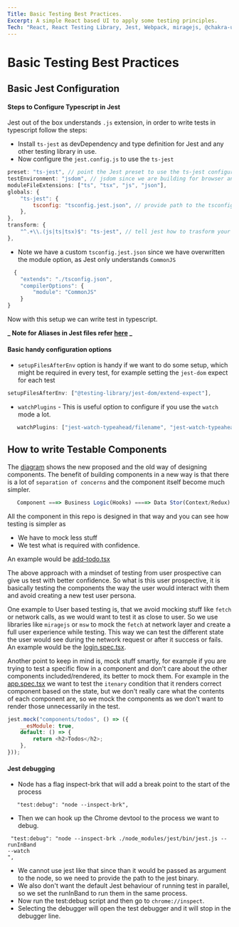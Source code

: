 ```yaml
---
Title: Basic Testing Best Practices.
Excerpt: A simple React based UI to apply some testing principles.
Tech: "React, React Testing Library, Jest, Webpack, miragejs, @chakra-ui/react"
---
```


# Basic Testing Best Practices

## Basic Jest Configuration

#### Steps to Configure Typescript in Jest

Jest out of the box understands `.js` extension, in order to write tests in typescript follow the steps:

-   Install `ts-jest` as devDependency and type definition for Jest and any other testing library in use.
-   Now configure the `jest.config.js` to use the `ts-jest`

```js
preset: "ts-jest", // point the Jest preset to use the ts-jest configuration
testEnvironment: "jsdom", // jsdom since we are building for browser and shoudl test with dom like environment
moduleFileExtensions: ["ts", "tsx", "js", "json"],
globals: {
    "ts-jest": {
        tsconfig: "tsconfig.jest.json", // provide path to the tsconfig if its different than 'tsconfig.json'
    },
},
transform: {
    "^.+\\.(js|ts|tsx)$": "ts-jest", // tell jest how to trasform your files
},
```

-   Note we have a custom `tsconfig.jest.json` since we have overwritten the module option, as Jest only understands `CommonJS`

```js
  {
    "extends": "./tsconfig.json",
    "compilerOptions": {
        "module": "CommonJS"
    }
}
```

Now with this setup we can write test in typescript.

**_ Note for Aliases in Jest files refer [here](https://github.com/chetan25/learning-and-findings/blob/main/WEBPACK.md#alias-with-webpack-and-typescript) _**

#### Basic handy configuration options

-   `setupFilesAfterEnv` option is handy if we want to do some setup, which might be required in every test, for example setting the `jest-dom` expect for each test

```js
setupFilesAfterEnv: ["@testing-library/jest-dom/extend-expect"],
```

-   `watchPlugins` - This is useful option to configure if you use the `watch` mode a lot.

```js
   watchPlugins: ["jest-watch-typeahead/filename", "jest-watch-typeahead/testname"],
```

## How to write Testable Components

The [diagram](/component..png) shows the new proposed and the old way of designing components. The benefit of building components in a new way is that there is a lot of `separation of concerns` and the component itself become much simpler.

```js
   Component ===> Business Logic(Hooks) ====> Data Stor(Context/Redux)
```

All the component in this repo is designed in that way and you can see how testing is simpler as

-   We have to mock less stuff
-   We test what is required with confidence.

An example would be [add-todo.tsx](src/components/add-todo.tsx)

The above approach with a mindset of testing from user prospective can give us test with better confidence. So what is this user prospective, it is basically testing the components the way the user would interact with them and avoid creating a new test user persona.

One example to User based testing is, that we avoid mocking stuff like `fetch` or network calls, as we would want to test it as close to user. So we use libraries like `miragejs` or `msw` to mock the `fetch` at network layer and create a full user experience while testing. This way we can test the different state the user would see during the network request or after it success or fails.
An example would be the [login.spec.tsx](test/login.spec.tsx).

Another point to keep in mind is, mock stuff smartly, for example if you are trying to test a specific flow in a component and don't care about the other components included/rendered, its better to mock them. For example in the [app.spec.tsx](test/app.spec.tsx) we want to test the `itenary` condition that it renders correct component based on the state, but we don't really care what the contents of each component are, so we mock the components as we don't want to render those unnecessarily in the test.

```js
jest.mock("components/todos", () => ({
    __esModule: true,
    default: () => {
        return <h2>Todos</h2>;
    },
}));
```

#### Jest debugging

-   Node has a flag inspect-brk that will add a break point to the start of the process

```
   "test:debug": "node --inspect-brk",
```

-   Then we can hook up the Chrome devtool to the process we want to debug.

```
 "test:debug": "node --inspect-brk ./node_modules/jest/bin/jest.js --runInBand
--watch
",
```

-   We cannot use jest like that since than it would be passed as argument to the node, so we need to provide the path to the jest binary.
-   We also don't want the default Jest behaviour of running test in parallel, so we set the runInBand to run them in the same process.
-   Now run the test:debug script and then go to `chrome://inspect`.
-   Selecting the debugger will open the test debugger and it will stop in the debugger line.
